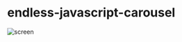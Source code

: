 # endless-javascript-carousel
![screen](https://user-images.githubusercontent.com/76655890/144704839-27432640-cb14-458f-be7f-a06059cab6a3.png)
